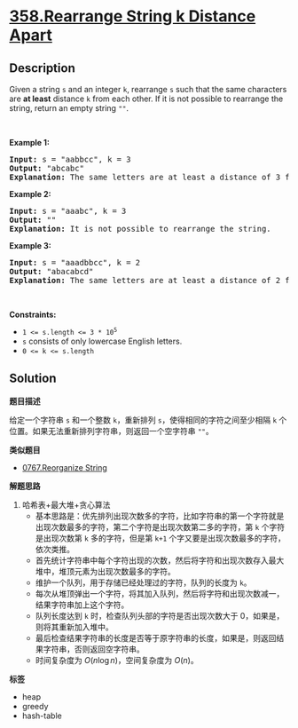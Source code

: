 # [358.Rearrange String k Distance Apart](https://leetcode.com/problems/rearrange-string-k-distance-apart/description/)

## Description

<p>Given a string <code>s</code> and an integer <code>k</code>, rearrange <code>s</code> such that the same characters are <strong>at least</strong> distance <code>k</code> from each other. If it is not possible to rearrange the string, return an empty string <code>&quot;&quot;</code>.</p>

<p>&nbsp;</p>
<p><strong class="example">Example 1:</strong></p>

<pre>
<strong>Input:</strong> s = &quot;aabbcc&quot;, k = 3
<strong>Output:</strong> &quot;abcabc&quot;
<strong>Explanation:</strong> The same letters are at least a distance of 3 from each other.
</pre>

<p><strong class="example">Example 2:</strong></p>

<pre>
<strong>Input:</strong> s = &quot;aaabc&quot;, k = 3
<strong>Output:</strong> &quot;&quot;
<strong>Explanation:</strong> It is not possible to rearrange the string.
</pre>

<p><strong class="example">Example 3:</strong></p>

<pre>
<strong>Input:</strong> s = &quot;aaadbbcc&quot;, k = 2
<strong>Output:</strong> &quot;abacabcd&quot;
<strong>Explanation:</strong> The same letters are at least a distance of 2 from each other.
</pre>

<p>&nbsp;</p>
<p><strong>Constraints:</strong></p>

<ul>
  <li><code>1 &lt;= s.length &lt;= 3 * 10<sup>5</sup></code></li>
  <li><code>s</code> consists of only lowercase English letters.</li>
  <li><code>0 &lt;= k &lt;= s.length</code></li>
</ul>

## Solution

**题目描述**

给定一个字符串 `s` 和一个整数 `k`，重新排列 `s`，使得相同的字符之间至少相隔 `k` 个位置。如果无法重新排列字符串，则返回一个空字符串 `""`。

**类似题目**

- [0767.Reorganize String](0767.reorganize-string.md)

**解题思路**

1. 哈希表+最大堆+贪心算法
   - 基本思路是：优先排列出现次数多的字符，比如字符串的第一个字符就是出现次数最多的字符，第二个字符是出现次数第二多的字符，第 `k` 个字符是出现次数第 `k` 多的字符，但是第 `k+1` 个字又要是出现次数最多的字符，依次类推。
   - 首先统计字符串中每个字符出现的次数，然后将字符和出现次数存入最大堆中，堆顶元素为出现次数最多的字符。
   - 维护一个队列，用于存储已经处理过的字符，队列的长度为 `k`。
   - 每次从堆顶弹出一个字符，将其加入队列，然后将字符和出现次数减一，结果字符串加上这个字符。
   - 队列长度达到 `k` 时，检查队列头部的字符是否出现次数大于 0，如果是，则将其重新加入堆中。
   - 最后检查结果字符串的长度是否等于原字符串的长度，如果是，则返回结果字符串，否则返回空字符串。
   - 时间复杂度为 $O(n\log n)$，空间复杂度为 $O(n)$。

**标签**

- heap
- greedy
- hash-table
